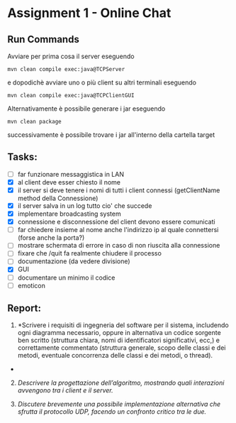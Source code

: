 # Assignment 1 - Online Chat

## Run Commands

Avviare per prima cosa il server eseguendo

```
mvn clean compile exec:java@TCPServer 
```

e dopodichè avviare uno o più client su altri terminali eseguendo

```
mvn clean compile exec:java@TCPClientGUI
```

Alternativamente è possibile generare i jar eseguendo

```
mvn clean package
```

successivamente è possibile trovare i jar all'interno della cartella target

## Tasks: 

- [ ] far funzionare messaggistica in LAN  
- [x] al client deve esser chiesto il nome  
- [x] il server si deve tenere i nomi di tutti i client connessi (getClientName method della Connessione)  
- [x] il server salva in un log tutto cio' che succede
- [x] implementare broadcasting system  
- [x] connessione e disconnessione del client devono essere comunicati
- [ ] far chiedere insieme al nome anche l'indirizzo ip al quale connettersi (forse anche la porta?)
- [ ] mostrare schermata di errore in caso di non riuscita alla connessione
- [ ] fixare che /quit fa realmente chiudere il processo
- [ ] documentazione (da vedere divisione)  
- [x] GUI 
- [ ] documentare un minimo il codice
- [ ] emoticon

## Report:

1. *Scrivere i requisiti di ingegneria del software per il sistema, includendo ogni
diagramma necessario, oppure in alternativa un codice sorgente ben scritto
(struttura chiara, nomi di identificatori significativi, ecc,) e correttamente
commentato (struttura generale, scopo delle classi e dei metodi, eventuale
concorrenza delle classi e dei metodi, o thread).
*

2. *Descrivere la progettazione dell’algoritmo, mostrando quali interazioni avvengono tra i client e il server.*

3. *Discutere brevemente una possibile implementazione alternativa che sfrutta
il protocollo UDP, facendo un confronto critico tra le due.*
